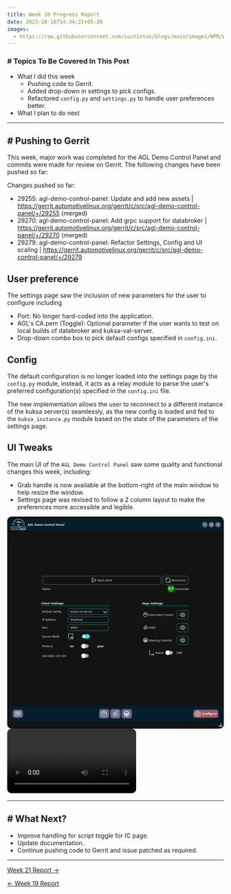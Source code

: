 ```yaml
---
title: Week 20 Progress Report
date: 2023-10-16T14:34:21+05:30
images:
  - https://raw.githubusercontent.com/suchinton/blogs/main/images/WPR/Week20/GSOC Report IMG.png
---
```

### # Topics To Be Covered In This Post
- What I did this week
	- Pushing code to Gerrit.
	- Added drop-down in settings to pick configs.
	- Refactored `config.py` and `settings.py` to handle user preferences better.
- What I plan to do next 

---

## # Pushing to Gerrit

This week, major work was completed for the AGL Demo Control Panel and commits were made for review on Gerrit. The following changes have been pushed so far:

Changes pushed so far:
- 29255: agl-demo-control-panel: Update and add new assets | https://gerrit.automotivelinux.org/gerrit/c/src/agl-demo-control-panel/+/29255 (merged)
- 29270: agl-demo-control-panel: Add grpc support for databroker | https://gerrit.automotivelinux.org/gerrit/c/src/agl-demo-control-panel/+/29270 (merged)
- 29279: agl-demo-control-panel: Refactor Settings, Config and UI scaling | https://gerrit.automotivelinux.org/gerrit/c/src/agl-demo-control-panel/+/29279

## User preference

The settings page saw the inclusion of new parameters for the user to configure including
- Port: No longer hard-coded into the application.
- AGL's CA.pem (Toggle): Optional parameter if the user wants to test on local builds of databroker and kuksa-val-server.
- Drop-down combo box to pick default configs specified in `config.ini`.
## Config

The default configuration is no longer loaded into the settings page by the `config.py` module, instead, it acts as a relay module to parse the user's preferred configuration(s) specified in the `config.ini` file. 

The new implementation allows the user to reconnect to a different instance of the kuksa server(s) seamlessly, as the new config is loaded and fed to the `kuksa_instance.py` module based on the state of the parameters of the settings page. 
## UI Tweaks

The main UI of the `AGL Demo Control Panel` saw some quality and functional changes this week, including:
- Grab handle is now available at the bottom-right of the main window to help resize the window.
- Settings page was revised to follow a 2 column layout to make the preferences more accessible and legible.

<div style="display: flex; flex-direction: column; align-items: center;">
	<img src="https://raw.githubusercontent.com/suchinton/blogs/main/images/WPR/Week20/IMG1.png"height="auto" width="100%" style="border-radius: 10px;">
</div>

<video src="https://raw.githubusercontent.com/suchinton/blogs/main/images/WPR/Week20/VID1.mp4" controls="controls" style="max-width: auto; border-radius: 10px">
</video>

---

## # What Next?

- Improve handling for script toggle for IC page.
- Update documentation.
- Continue pushing code to Gerrit and issue patched as required.

---

[Week 21 Report →](/articles/week-21)

[← Week 19 Report](/articles/week-19)